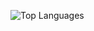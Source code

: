 <!-- Dark theme -->
![Top Languages](https://github-readme-stats.vercel.app/api/top-langs/?username=mohamedaatid&layout=compact&theme=dark)
